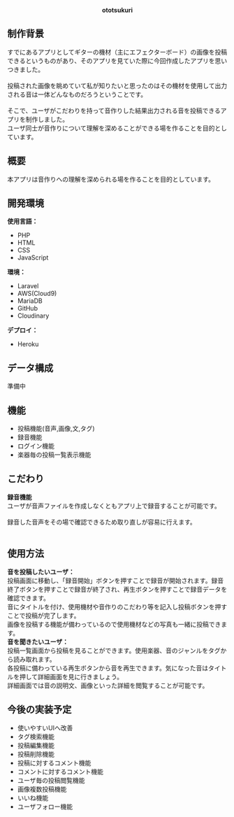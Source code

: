 
<p align="center"><b>ototsukuri</b></p>

## 制作背景

すでにあるアプリとしてギターの機材（主にエフェクターボード）の画像を投稿できるというものがあり、そのアプリを見ていた際に今回作成したアプリを思いつきました。<br><br>
投稿された画像を眺めていて私が知りたいと思ったのはその機材を使用して出力される音は一体どんなものだろうということです。<br><br>
そこで、ユーザがこだわりを持って音作りした結果出力される音を投稿できるアプリを制作しました。<br>
ユーザ同士が音作りについて理解を深めることができる場を作ることを目的としています。<br>

## 概要

本アプリは音作りへの理解を深められる場を作ることを目的としています。<br>

## 開発環境

<b>使用言語：</b><br>
- PHP
- HTML
- CSS
- JavaScript

<b>環境：</b><br>
- Laravel
- AWS(Cloud9)
- MariaDB
- GitHub
- Cloudinary

<b>デプロイ：</b><br>
- Heroku

## データ構成

準備中

## 機能

- 投稿機能(音声,画像,文,タグ)
- 録音機能
- ログイン機能
- 楽器毎の投稿一覧表示機能

## こだわり

<b>録音機能</b><br>
ユーザが音声ファイルを作成しなくともアプリ上で録音することが可能です。<br><br>
録音した音声をその場で確認できるため取り直しが容易に行えます。<br><br>

## 使用方法

<b>音を投稿したいユーザ：</b><br>
投稿画面に移動し、「録音開始」ボタンを押すことで録音が開始されます。録音終了ボタンを押すことで録音が終了され、再生ボタンを押すことで録音データを確認できます。<br>
音にタイトルを付け、使用機材や音作りのこだわり等を記入し投稿ボタンを押すことで投稿が完了します。<br>
画像を投稿する機能が備わっているので使用機材などの写真も一緒に投稿できます。<br>
<b>音を聞きたいユーザ：</b><br>
投稿一覧画面から投稿を見ることができます。使用楽器、音のジャンルをタグから読み取れます。<br>
各投稿に備わっている再生ボタンから音を再生できます。気になった音はタイトルを押して詳細画面を見に行きましょう。<br>
詳細画面では音の説明文、画像といった詳細を閲覧することが可能です。<br>

## 今後の実装予定
- 使いやすいUIへ改善
- タグ検索機能
- 投稿編集機能
- 投稿削除機能
- 投稿に対するコメント機能
- コメントに対するコメント機能
- ユーザ毎の投稿閲覧機能
- 画像複数投稿機能
- いいね機能
- ユーザフォロー機能
